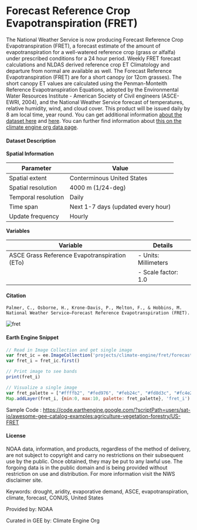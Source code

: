 # Forecast Reference Crop Evapotranspiration (FRET)

The National Weather Service is now producing Forecast Reference Crop Evapotranspiration (FRET), a forecast estimate of the amount of evapotranspiration for a well-watered reference crop (grass or alfalfa) under prescribed conditions for a 24 hour period. Weekly FRET forecast calculations and NLDAS derived reference crop ET Climatology and departure from normal are available as well. The Forecast Reference Evapotranspiration (FRET) are for a short canopy (or 12cm grasses). The short canopy ET values are calculated using the Penman-Monteith Reference Evapotranspiration Equations, adopted by the Environmental Water Resources Institute - American Society of Civil engineers (ASCE-EWRI, 2004), and the National Weather Service forecast of temperatures, relative humidity, wind, and cloud cover. This product will be issued daily by 8 am local time, year round. You can get additional information [about the dataset here](https://ams.confex.com/ams/93Annual/webprogram/Handout/Paper223261/FRET_AMS2013.pdf) and [here](https://www.weather.gov/cae/fretinfo.html). You can further find information about [this on the climate engine org data page](https://support.climateengine.org/article/62-fret).

#### Dataset Description

**Spatial Information**

| Parameter            | Value                          |
|----------------------|--------------------------------|
| Spatial extent       | Conterminous United States     |
| Spatial resolution   | 4000 m (1/24-deg)              |
| Temporal resolution  | Daily                          |
| Time span            | Next 1-7 days (updated every hour) |
| Update frequency     | Hourly                         |

**Variables**

| Variable                  | Details                              |
|---------------------------|--------------------------------------|
| ASCE Grass Reference Evapotranspiration (ETo) | - Units: Millimeters                |
|                           | - Scale factor: 1.0                  |

#### Citation

```
Palmer, C., Osborne, H., Krone-Davis, P., Melton, F., & Hobbins, M. National Weather Service–Forecast Reference Evapotranspiration (FRET).
```

![fret](https://github.com/samapriya/awesome-gee-community-datasets/assets/6677629/6a52aa99-a363-4073-b36c-6eac75ac6978)

#### Earth Engine Snippet

```js
// Read in Image Collection and get single image
var fret_ic = ee.ImageCollection('projects/climate-engine/fret/forecast/eto')
var fret_i = fret_ic.first()

// Print image to see bands
print(fret_i)

// Visualize a single image
var fret_palette = ["#ffffb2", "#fed976", "#feb24c", "#fd8d3c", "#fc4e2a", "#e31a1c", "#b10026"]
Map.addLayer(fret_i, {min:0, max:10, palette: fret_palette}, 'fret_i')
```

Sample Code : https://code.earthengine.google.com/?scriptPath=users/sat-io/awesome-gee-catalog-examples:agriculture-vegetation-forestry/US-FRET

#### License

NOAA data, information, and products, regardless of the method of delivery, are not subject to copyright and carry no restrictions on their subsequent use by the public. Once obtained, they may be put to any lawful use. The forgoing data is in the public domain and is being provided without restriction on use and distribution. For more information visit the NWS disclaimer site.

Keywords: drought, aridity, evaporative demand, ASCE, evapotranspiration, climate, forecast, CONUS, United States

Provided by: NOAA

Curated in GEE by: Climate Engine Org
